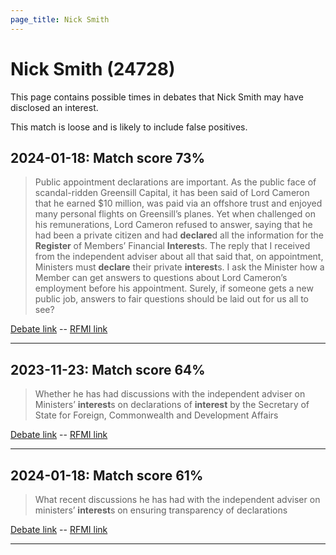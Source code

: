 ```yaml
---
page_title: Nick Smith
---
```


# Nick Smith  (24728)

This page contains possible times in debates that Nick Smith may have disclosed an interest.

This match is loose and is likely to include false positives. 



## 2024-01-18: Match score 73%

>Public appointment declarations are important. As the public face of scandal-ridden Greensill Capital, it has been said of Lord Cameron that he earned $10 million, was paid via an offshore trust and enjoyed many personal flights on Greensill’s planes. Yet when challenged on his remunerations, Lord Cameron refused to answer, saying that he had been a private citizen and had **declare**d all the information for the **Register** of Members’ Financial **Interest**s. The reply that I received from the independent adviser about all that said that, on appointment, Ministers must **declare** their private **interest**s. I ask the Minister how a Member can get answers to questions about Lord Cameron’s employment before his appointment. Surely, if someone gets a new public job, answers to fair questions should be laid out for us all to see?

[Debate link](https://www.theyworkforyou.com/debates/?id=2024-01-18d.1007.3)  --  [RFMI link](https://www.theyworkforyou.com/mp/24728/register)


---



## 2023-11-23: Match score 64%

>Whether he has had discussions with the independent adviser on Ministers’ **interest**s on declarations of **interest** by the Secretary of State for Foreign, Commonwealth and Development Affairs

[Debate link](https://www.theyworkforyou.com/debates/?id=2023-11-23d.440.6)  --  [RFMI link](https://www.theyworkforyou.com/mp/24728/register)


---



## 2024-01-18: Match score 61%

>What recent discussions he has had with the independent adviser on ministers’ **interest**s on ensuring transparency of declarations

[Debate link](https://www.theyworkforyou.com/debates/?id=2024-01-18d.1007.1)  --  [RFMI link](https://www.theyworkforyou.com/mp/24728/register)


---

